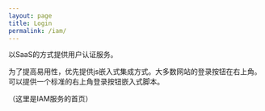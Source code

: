 ```yaml
---
layout: page
title: Login
permalink: /iam/
---
```


以SaaS的方式提供用户认证服务。

为了提高易用性，优先提供js嵌入式集成方式。大多数网站的登录按钮在右上角。可以提供一个标准的右上角登录按钮嵌入式脚本。

（这里是IAM服务的首页）
